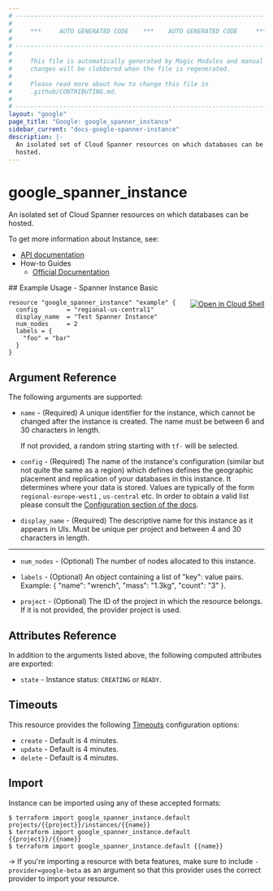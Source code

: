 ```yaml
---
# ----------------------------------------------------------------------------
#
#     ***     AUTO GENERATED CODE    ***    AUTO GENERATED CODE     ***
#
# ----------------------------------------------------------------------------
#
#     This file is automatically generated by Magic Modules and manual
#     changes will be clobbered when the file is regenerated.
#
#     Please read more about how to change this file in
#     .github/CONTRIBUTING.md.
#
# ----------------------------------------------------------------------------
layout: "google"
page_title: "Google: google_spanner_instance"
sidebar_current: "docs-google-spanner-instance"
description: |-
  An isolated set of Cloud Spanner resources on which databases can be
  hosted.
---
```


# google\_spanner\_instance

An isolated set of Cloud Spanner resources on which databases can be
hosted.


To get more information about Instance, see:

* [API documentation](https://cloud.google.com/spanner/docs/reference/rest/v1/projects.instances)
* How-to Guides
    * [Official Documentation](https://cloud.google.com/spanner/)

<div class = "oics-button" style="float: right; margin: 0 0 -15px">
  <a href="https://console.cloud.google.com/cloudshell/open?cloudshell_git_repo=https%3A%2F%2Fgithub.com%2Fterraform-google-modules%2Fdocs-examples.git&cloudshell_working_dir=spanner_instance_basic&cloudshell_image=gcr.io%2Fgraphite-cloud-shell-images%2Fterraform%3Alatest&open_in_editor=main.tf&cloudshell_print=.%2Fmotd&cloudshell_tutorial=.%2Ftutorial.md" target="_blank">
    <img alt="Open in Cloud Shell" src="//gstatic.com/cloudssh/images/open-btn.svg" style="max-height: 44px; margin: 32px auto; max-width: 100%;">
  </a>
</div>
## Example Usage - Spanner Instance Basic


```hcl
resource "google_spanner_instance" "example" {
  config        = "regional-us-central1"
  display_name  = "Test Spanner Instance"
  num_nodes     = 2
  labels = {
    "foo" = "bar"
  }
}
```

## Argument Reference

The following arguments are supported:


* `name` -
  (Required)
  A unique identifier for the instance, which cannot be changed after
  the instance is created. The name must be between 6 and 30 characters
  in length.

  If not provided, a random string starting with `tf-` will be selected.

* `config` -
  (Required)
  The name of the instance's configuration (similar but not
  quite the same as a region) which defines defines the geographic placement and
  replication of your databases in this instance. It determines where your data
  is stored. Values are typically of the form `regional-europe-west1` , `us-central` etc.
  In order to obtain a valid list please consult the
  [Configuration section of the docs](https://cloud.google.com/spanner/docs/instances).

* `display_name` -
  (Required)
  The descriptive name for this instance as it appears in UIs. Must be
  unique per project and between 4 and 30 characters in length.


- - -


* `num_nodes` -
  (Optional)
  The number of nodes allocated to this instance.

* `labels` -
  (Optional)
  An object containing a list of "key": value pairs.
  Example: { "name": "wrench", "mass": "1.3kg", "count": "3" }.

* `project` - (Optional) The ID of the project in which the resource belongs.
    If it is not provided, the provider project is used.


## Attributes Reference

In addition to the arguments listed above, the following computed attributes are exported:


* `state` -
  Instance status: `CREATING` or `READY`.


## Timeouts

This resource provides the following
[Timeouts](/docs/configuration/resources.html#timeouts) configuration options:

- `create` - Default is 4 minutes.
- `update` - Default is 4 minutes.
- `delete` - Default is 4 minutes.

## Import

Instance can be imported using any of these accepted formats:

```
$ terraform import google_spanner_instance.default projects/{{project}}/instances/{{name}}
$ terraform import google_spanner_instance.default {{project}}/{{name}}
$ terraform import google_spanner_instance.default {{name}}
```

-> If you're importing a resource with beta features, make sure to include `-provider=google-beta`
as an argument so that this provider uses the correct provider to import your resource.
